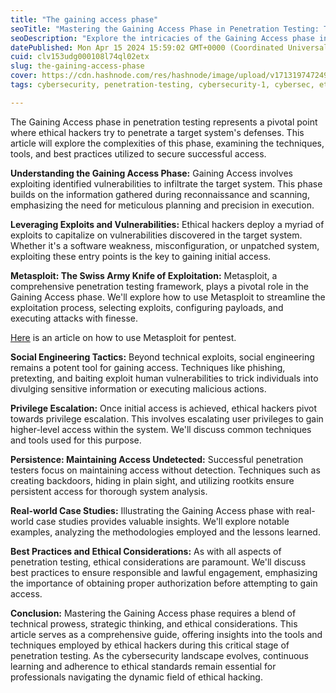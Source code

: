 ```yaml
---
title: "The gaining access phase"
seoTitle: "Mastering the Gaining Access Phase in Penetration Testing: Techniques,"
seoDescription: "Explore the intricacies of the Gaining Access phase in penetration testing, from exploiting vulnerabilities to leveraging tools like Metasploit"
datePublished: Mon Apr 15 2024 15:59:02 GMT+0000 (Coordinated Universal Time)
cuid: clv153udg000108l74ql02etx
slug: the-gaining-access-phase
cover: https://cdn.hashnode.com/res/hashnode/image/upload/v1713197472499/a11eb045-1283-4d32-82ba-ef70124151d2.jpeg
tags: cybersecurity, penetration-testing, cybersecurity-1, cybersec, ethicalhacking, metasploit, social-engineering

---
```


The Gaining Access phase in penetration testing represents a pivotal point where ethical hackers try to penetrate a target system's defenses. This article will explore the complexities of this phase, examining the techniques, tools, and best practices utilized to secure successful access.

**Understanding the Gaining Access Phase:** Gaining Access involves exploiting identified vulnerabilities to infiltrate the target system. This phase builds on the information gathered during reconnaissance and scanning, emphasizing the need for meticulous planning and precision in execution.

**Leveraging Exploits and Vulnerabilities:** Ethical hackers deploy a myriad of exploits to capitalize on vulnerabilities discovered in the target system. Whether it's a software weakness, misconfiguration, or unpatched system, exploiting these entry points is the key to gaining initial access.

**Metasploit: The Swiss Army Knife of Exploitation:** Metasploit, a comprehensive penetration testing framework, plays a pivotal role in the Gaining Access phase. We'll explore how to use Metasploit to streamline the exploitation process, selecting exploits, configuring payloads, and executing attacks with finesse.

[Here](https://blog.fikara.io/penetration-testing-metasploit) is an article on how to use Metasploit for pentest.

**Social Engineering Tactics:** Beyond technical exploits, social engineering remains a potent tool for gaining access. Techniques like phishing, pretexting, and baiting exploit human vulnerabilities to trick individuals into divulging sensitive information or executing malicious actions.

**Privilege Escalation:** Once initial access is achieved, ethical hackers pivot towards privilege escalation. This involves escalating user privileges to gain higher-level access within the system. We'll discuss common techniques and tools used for this purpose.

**Persistence: Maintaining Access Undetected:** Successful penetration testers focus on maintaining access without detection. Techniques such as creating backdoors, hiding in plain sight, and utilizing rootkits ensure persistent access for thorough system analysis.

**Real-world Case Studies:** Illustrating the Gaining Access phase with real-world case studies provides valuable insights. We'll explore notable examples, analyzing the methodologies employed and the lessons learned.

**Best Practices and Ethical Considerations:** As with all aspects of penetration testing, ethical considerations are paramount. We'll discuss best practices to ensure responsible and lawful engagement, emphasizing the importance of obtaining proper authorization before attempting to gain access.

**Conclusion:** Mastering the Gaining Access phase requires a blend of technical prowess, strategic thinking, and ethical considerations. This article serves as a comprehensive guide, offering insights into the tools and techniques employed by ethical hackers during this critical stage of penetration testing. As the cybersecurity landscape evolves, continuous learning and adherence to ethical standards remain essential for professionals navigating the dynamic field of ethical hacking.
